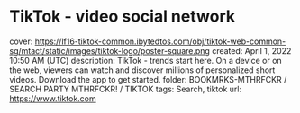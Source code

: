 # TikTok - video social network

cover: https://lf16-tiktok-common.ibytedtos.com/obj/tiktok-web-common-sg/mtact/static/images/tiktok-logo/poster-square.png
created: April 1, 2022 10:50 AM (UTC)
description: TikTok - trends start here. On a device or on the web, viewers can watch and discover millions of personalized short videos. Download the app to get started.
folder: BOOKMRKS-MTHRFCKR / SEARCH PARTY MTHRFCKR! / TIKTOK
tags: Search, tiktok
url: https://www.tiktok.com